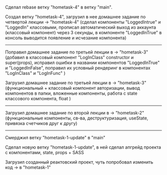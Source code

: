 Сделал rebase ветку "hometask-4" в ветку "main".

Создал ветку "hometask-4", загрузил в нее домашнее задание по четвертой лекции   -> "hometask-4" (сделал компоненты "LoggedIntrue" и "LoggedIn" классовыми, прописал автоматический выход из аккаунта (классовый компонент) через 3 секунды, в компоненте "LoggedInTrue" в консоль выводится появление и исчезание компонента)

--------------

Поправил домашнее задание по третьей лекции в   -> "hometask-3" (добавил в классовый компонент "LogInClass" constructor и super(props), исправил ошибки в названии компонентов "LoggedInTrue" и "LoggedInFalse", поправил их условный рендеринг в компонентах "LogInClass" и "LogInFunc" )

Загрузил домашнее задание по третьей лекции в   -> "hometask-3" (функциональный + классовый компонент авторизации, вывод компонентов в папки, вложенные компоненты, работа с state классового компонента, float )

--------------

Загрузил домашнее задание по второй лекции в   -> "hometask-2" (функциональные компоненты, св-ва, деструктуризация, useState, привязка счетчиков друг к другу)

--------------

Смерджил ветку "hometask-1-update" в "main"

Сделал новую ветку "hometask-1-update", в ней сделал апгрейд проекта с компонентами, state, props + SASS

Загрузил созданный реактовский проект, чуть попробовал изменить код   -> в "hometask-1"
